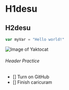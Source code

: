 # H1desu
## H2desu


```javascript
var myVar = "Hello world!"
```

![Image of Yaktocat](https://octodex.github.com/images/yaktocat.png)

###### Header Practice

- [] Turn on GitHub
- [] Finish caricuram
